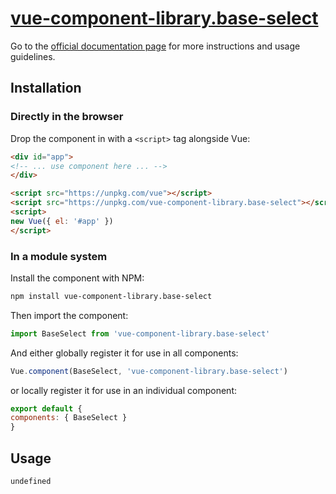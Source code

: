 # [vue-component-library.base-select](https://www.vuecomponentlibrary.com/components/base-select.html)

Go to the [official documentation page](https://www.vuecomponentlibrary.com/components/base-select.html) for more instructions and usage guidelines.

## Installation

### Directly in the browser

Drop the component in with a `<script>` tag alongside Vue:

```html
<div id="app">
<!-- ... use component here ... -->
</div>

<script src="https://unpkg.com/vue"></script>
<script src="https://unpkg.com/vue-component-library.base-select"></script>
<script>
new Vue({ el: '#app' })
</script>
```

### In a module system

Install the component with NPM:

```bash
npm install vue-component-library.base-select
```

Then import the component:

```js
import BaseSelect from 'vue-component-library.base-select'
```

And either globally register it for use in all components:

```js
Vue.component(BaseSelect, 'vue-component-library.base-select')
```

or locally register it for use in an individual component:

```js
export default {
components: { BaseSelect }
}
```

## Usage

```html
undefined
```
